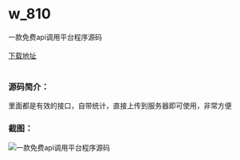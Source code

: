 # w_810
一款免费api调用平台程序源码
<br/></br>
[下载地址](https://www.uuid2.com/810.html "下载地址")
<br/></br>
<h3>源码简介：</h3>
<p>里面都是有效的接口，自带统计，直接上传到服务器即可使用，非常方便<p>
<h3>截图：</h3>
<img src="https://www.uuid2.com/wp-content/uploads/img/202105/59d7726639.jpg" alt="一款免费api调用平台程序源码">
